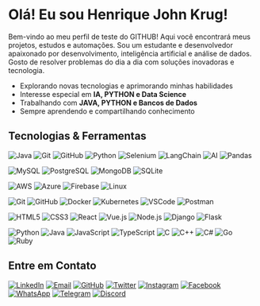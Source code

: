 # Olá! Eu sou Henrique John Krug!
Bem-vindo ao meu perfil de teste do GITHUB! Aqui você encontrará meus projetos, estudos e automações.
Sou um estudante e desenvolvedor apaixonado por desenvolvimento, inteligência artificial
e análise de dados.
Gosto de resolver problemas do dia a dia com soluções inovadoras e tecnologia.
- Explorando novas tecnologias e aprimorando minhas habilidades
- Interesse especial em **IA, PYTHON e Data Science**
- Trabalhando com **JAVA, PYTHON e Bancos de Dados**
- Sempre aprendendo e compartilhando conhecimento
## Tecnologias & Ferramentas
![Java](https://img.shields.io/badge/-Java-05122A?style=flat&logo=java)
![Git](https://img.shields.io/badge/-Git-05122A?style=flat&logo=git)
![GitHub](https://img.shields.io/badge/-GitHub-05122A?style=flat&logo=github)
![Python](https://img.shields.io/badge/-Python-05122A?style=flat&logo=python)
![Selenium](https://img.shields.io/badge/-Selenium-05122A?style=flat&logo=selenium)
![LangChain](https://img.shields.io/badge/-LangChain-05122A?style=flat&logo=chainlink)
![AI](https://img.shields.io/badge/-IA-05122A?style=flat&logo=openai)
![Pandas](https://img.shields.io/badge/-Pandas-05122A?style=flat&logo=pandas)

![MySQL](https://img.shields.io/badge/-MySQL-05122A?style=flat&logo=mysql)
![PostgreSQL](https://img.shields.io/badge/-PostgreSQL-05122A?style=flat&logo=postgresql)
![MongoDB](https://img.shields.io/badge/-MongoDB-05122A?style=flat&logo=mongodb)
![SQLite](https://img.shields.io/badge/-SQLite-05122A?style=flat&logo=sqlite)

![AWS](https://img.shields.io/badge/-AWS-232F3E?style=flat&logo=amazon-aws)
![Azure](https://img.shields.io/badge/-Azure-0078D4?style=flat&logo=microsoft-azure)
![Firebase](https://img.shields.io/badge/-Firebase-FFCA28?style=flat&logo=firebase)
![Linux](https://img.shields.io/badge/-Linux-FCC624?style=flat&logo=linux)

![Git](https://img.shields.io/badge/-Git-F05032?style=flat&logo=git)
![GitHub](https://img.shields.io/badge/-GitHub-181717?style=flat&logo=github)
![Docker](https://img.shields.io/badge/-Docker-2496ED?style=flat&logo=docker)
![Kubernetes](https://img.shields.io/badge/-Kubernetes-326CE5?style=flat&logo=kubernetes)
![VSCode](https://img.shields.io/badge/-VSCode-007ACC?style=flat&logo=visual-studio-code)
![Postman](https://img.shields.io/badge/-Postman-FF6C37?style=flat&logo=postman)

![HTML5](https://img.shields.io/badge/-HTML5-E34F26?style=flat&logo=html5)
![CSS3](https://img.shields.io/badge/-CSS3-1572B6?style=flat&logo=css3)
![React](https://img.shields.io/badge/-React-20232A?style=flat&logo=react)
![Vue.js](https://img.shields.io/badge/-Vue.js-35495E?style=flat&logo=vue.js)
![Node.js](https://img.shields.io/badge/-Node.js-339933?style=flat&logo=node.js)
![Django](https://img.shields.io/badge/-Django-092E20?style=flat&logo=django)
![Flask](https://img.shields.io/badge/-Flask-000000?style=flat&logo=flask)

![Python](https://img.shields.io/badge/-Python-05122A?style=flat&logo=python)
![Java](https://img.shields.io/badge/-Java-05122A?style=flat&logo=java)
![JavaScript](https://img.shields.io/badge/-JavaScript-F7DF1E?style=flat&logo=javascript)
![TypeScript](https://img.shields.io/badge/-TypeScript-3178C6?style=flat&logo=typescript)
![C](https://img.shields.io/badge/-C-A8B9CC?style=flat&logo=c)
![C++](https://img.shields.io/badge/-C++-00599C?style=flat&logo=c%2B%2B)
![C#](https://img.shields.io/badge/-C%23-239120?style=flat&logo=c-sharp)
![Go](https://img.shields.io/badge/-Go-00ADD8?style=flat&logo=go)
![Ruby](https://img.shields.io/badge/-Ruby-CC342D?style=flat&logo=ruby)


## Entre em Contato
[![LinkedIn](https://img.shields.io/badge/LinkedIn-blue?style=flat-square&logo=linkedin&logoColor=white)](https://www.linkedin.com/in/seu-linkedin/)
[![Email](https://img.shields.io/badge/Email-D14836?style=flat-square&logo=gmail&logoColor=white)](mailto:johnkrug@hotmail.com)
[![GitHub](https://img.shields.io/badge/GitHub-181717?style=flat-square&logo=github&logoColor=white)](https://github.com/seuusuario)
[![Twitter](https://img.shields.io/badge/Twitter-1DA1F2?style=flat-square&logo=twitter&logoColor=white)](https://twitter.com/seuusuario)
[![Instagram](https://img.shields.io/badge/Instagram-E4405F?style=flat-square&logo=instagram&logoColor=white)](https://instagram.com/seuusuario)
[![Facebook](https://img.shields.io/badge/Facebook-1877F2?style=flat-square&logo=facebook&logoColor=white)](https://facebook.com/seuusuario)
[![WhatsApp](https://img.shields.io/badge/WhatsApp-25D366?style=flat-square&logo=whatsapp&logoColor=white)](https://wa.me/5511999999999)
[![Telegram](https://img.shields.io/badge/Telegram-2CA5E0?style=flat-square&logo=telegram&logoColor=white)](https://t.me/seuusuario)
[![Discord](https://img.shields.io/badge/Discord-5865F2?style=flat-square&logo=discord&logoColor=white)](https://discordapp.com/users/seuID)
